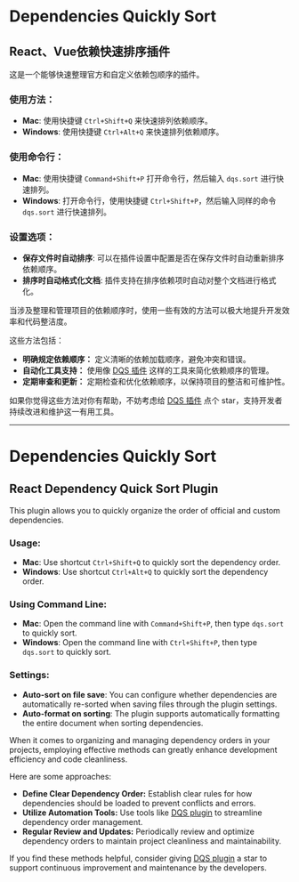 # Dependencies Quickly Sort

## React、Vue依赖快速排序插件

这是一个能够快速整理官方和自定义依赖包顺序的插件。

### 使用方法：

- **Mac**: 使用快捷键 `Ctrl+Shift+Q` 来快速排列依赖顺序。
- **Windows**: 使用快捷键 `Ctrl+Alt+Q` 来快速排列依赖顺序。

### 使用命令行：

- **Mac**: 使用快捷键 `Command+Shift+P` 打开命令行，然后输入 `dqs.sort` 进行快速排列。
- **Windows**: 打开命令行，使用快捷键 `Ctrl+Shift+P`，然后输入同样的命令 `dqs.sort` 进行快速排列。

### 设置选项：

- **保存文件时自动排序**: 可以在插件设置中配置是否在保存文件时自动重新排序依赖顺序。
- **排序时自动格式化文档**: 插件支持在排序依赖项时自动对整个文档进行格式化。

当涉及整理和管理项目的依赖顺序时，使用一些有效的方法可以极大地提升开发效率和代码整洁度。

这些方法包括：

- **明确规定依赖顺序：** 定义清晰的依赖加载顺序，避免冲突和错误。
- **自动化工具支持：** 使用像 [DQS 插件](https://github.com/PuddingJoker/DQS.git) 这样的工具来简化依赖顺序的管理。
- **定期审查和更新：** 定期检查和优化依赖顺序，以保持项目的整洁和可维护性。

如果你觉得这些方法对你有帮助，不妨考虑给 [DQS 插件](https://github.com/PuddingJoker/DQS.git) 点个 star，支持开发者持续改进和维护这一有用工具。

---

# Dependencies Quickly Sort

## React Dependency Quick Sort Plugin

This plugin allows you to quickly organize the order of official and custom dependencies.

### Usage:

- **Mac**: Use shortcut `Ctrl+Shift+Q` to quickly sort the dependency order.
- **Windows**: Use shortcut `Ctrl+Alt+Q` to quickly sort the dependency order.

### Using Command Line:

- **Mac**: Open the command line with `Command+Shift+P`, then type `dqs.sort` to quickly sort.
- **Windows**: Open the command line with `Ctrl+Shift+P`, then type `dqs.sort` to quickly sort.

### Settings:

- **Auto-sort on file save**: You can configure whether dependencies are automatically re-sorted when saving files through the plugin settings.
- **Auto-format on sorting**: The plugin supports automatically formatting the entire document when sorting dependencies.

When it comes to organizing and managing dependency orders in your projects, employing effective methods can greatly enhance development efficiency and code cleanliness.

Here are some approaches:

- **Define Clear Dependency Order:** Establish clear rules for how dependencies should be loaded to prevent conflicts and errors.
- **Utilize Automation Tools:** Use tools like [DQS plugin](https://github.com/PuddingJoker/DQS.git) to streamline dependency order management.
- **Regular Review and Updates:** Periodically review and optimize dependency orders to maintain project cleanliness and maintainability.

If you find these methods helpful, consider giving [DQS plugin](https://github.com/PuddingJoker/DQS.git) a star to support continuous improvement and maintenance by the developers.